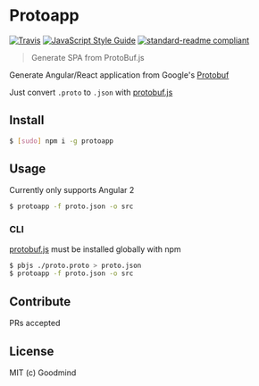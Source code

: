# Protoapp

[![Travis](https://img.shields.io/travis/goodmind/protoapp.svg?maxAge=2592000&style=flat-square)](https://travis-ci.org/goodmind/protoapp)
[![JavaScript Style Guide](https://img.shields.io/badge/code%20style-standard-brightgreen.svg?style=flat-square)](http://standardjs.com/)
[![standard-readme compliant](https://img.shields.io/badge/standard--readme-OK-green.svg?style=flat-square)](https://github.com/RichardLitt/standard-readme)

> Generate SPA from ProtoBuf.js

Generate Angular/React application from Google's [Protobuf](https://github.com/google/protobuf)

Just convert `.proto` to `.json` with [protobuf.js](https://github.com/dcodeIO/protobuf.js)

## Install

```sh
$ [sudo] npm i -g protoapp
```

## Usage

Currently only supports Angular 2

```sh
$ protoapp -f proto.json -o src
```

### CLI

[protobuf.js](https://github.com/dcodeIO/protobuf.js) must be installed globally with npm

```sh
$ pbjs ./proto.proto > proto.json
$ protoapp -f proto.json -o src
```

## Contribute

PRs accepted

## License

MIT (c) Goodmind
